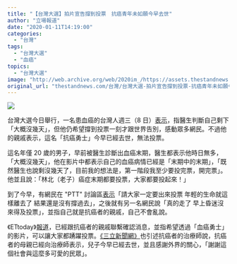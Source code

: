```yaml
---
title: "【台灣大選】拍片宣告撐到投票　抗癌青年未如願今早去世"
author: "立場報道"
date: "2020-01-11T14:19:00"
categories:
  - "台灣"
tags:
  - "台灣大選"
  - "血癌"
topics:
  - "台灣大選"
image: "http://web.archive.org/web/2020im_/https://assets.thestandnews.com/media/photos/20200111-10_Pf8sb_pOE2D47.png"
original_url: "thestandnews.com/台灣/台灣大選-拍片宣告撐到投票-抗癌青年未如願今早去世"
---
```

![](http://web.archive.org/web/2020im_/https://assets.thestandnews.com/media/photos/20200111-10_Pf8sb_pOE2D47.png)

台灣大選今日舉行，一名患血癌的台灣人週三（8 日）[表示](http://web.archive.org/web/20210917121302/https://www.facebook.com/yh.mimi.liu/videos/10222039206437452/)，指醫生判斷自己剩下「大概沒幾天」，但他仍希望撐到投票一刻才跟世界告別，感動眾多網民。不過他的親戚表示，這名「抗癌勇士」今早已經去世，無法投票。

這名年僅 20 歲的男子，早前被醫生診斷出血癌末期，醫生都表示他時日無多，「大概沒幾天」，他在影片中都表示自己的血癌病情已經是「末期中的末期」，「既然醫生也說剩沒幾天了，目前我的想法是，第一階段我至少要投完票，開完票」。他並且說：「林北（老子）癌症末期都要投票，大家都要投起來！」

到了今早，有網民在 "PTT" 討論區[表示](http://web.archive.org/web/20210917121302/https://www.pttweb.cc/bbs/Gossiping/M.1578709646.A.0C2)「請大家一定要出來投票 年輕的生命就這樣離去了 結果還是沒有撐過去」，之後就有另一名網民說「真的走了 早上昏迷沒來得及投票」，並指自己就是抗癌者的親戚，自己不會亂說。

《ETtoday》[報道](http://web.archive.org/web/20210917121302/https://www.ettoday.net/news/20200111/1622930.htm)，已經跟抗癌者的親戚聯繫確認消息，並指希望透過「血癌勇士」的影片，可以讓大家都踴躍投票。[《三立新聞網》](http://web.archive.org/web/20210917121302/https://www.setn.com/News.aspx?NewsID=670209)也引述抗癌者的治療師說，抗癌者的母親已經向治療師表示，兒子今早已經去世，並且感謝外界的關心，「謝謝這個社會與這麼多可愛的民眾」。